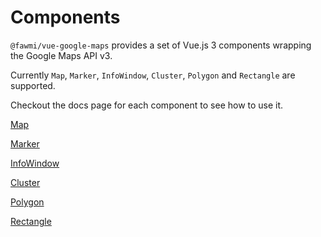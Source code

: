 # Components

`@fawmi/vue-google-maps` provides a set of Vue.js 3 components wrapping the Google Maps API v3.

Currently `Map`, `Marker`, `InfoWindow`,  `Cluster`, `Polygon` and `Rectangle` are supported.

Checkout the docs page for each component to see how to use it.

[Map](./map.md)

[Marker](./marker.md)

[InfoWindow](./info-window.md)

[Cluster](./cluster.md)

[Polygon](./polygon.md)

[Rectangle](./rectangle.md)
